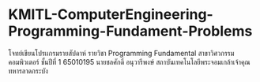 # KMITL-ComputerEngineering-Programming-Fundament-Problems 
โจทย์เขียนโปรเเกรมรายสัปดาห์
รายวิชา Programming Fundamental สาขาวิศวกรรมคอมพิวเตอร์ ชั้นปีที่ 1
65010195 นายชลศักดิ์ อนุวารีพงษ์ สถาบันเทคโนโลยีพระจอมเกล้าเจ้าคุณทหารลาดกระบัง 

